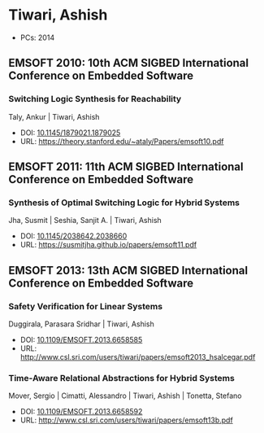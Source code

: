 # Tiwari, Ashish

* PCs: 2014

## EMSOFT 2010: 10th ACM SIGBED International Conference on Embedded Software

### Switching Logic Synthesis for Reachability
Taly, Ankur | Tiwari, Ashish
* DOI: [10.1145/1879021.1879025](https://doi.org/10.1145/1879021.1879025)
* URL: <https://theory.stanford.edu/~ataly/Papers/emsoft10.pdf>

## EMSOFT 2011: 11th ACM SIGBED International Conference on Embedded Software

### Synthesis of Optimal Switching Logic for Hybrid Systems
Jha, Susmit | Seshia, Sanjit A. | Tiwari, Ashish
* DOI: [10.1145/2038642.2038660](https://doi.org/10.1145/2038642.2038660)
* URL: <https://susmitjha.github.io/papers/emsoft11.pdf>

## EMSOFT 2013: 13th ACM SIGBED International Conference on Embedded Software

### Safety Verification for Linear Systems
Duggirala, Parasara Sridhar | Tiwari, Ashish
* DOI: [10.1109/EMSOFT.2013.6658585](https://doi.org/10.1109/EMSOFT.2013.6658585)
* URL: <http://www.csl.sri.com/users/tiwari/papers/emsoft2013_hsalcegar.pdf>

### Time-Aware Relational Abstractions for Hybrid Systems
Mover, Sergio | Cimatti, Alessandro | Tiwari, Ashish | Tonetta, Stefano
* DOI: [10.1109/EMSOFT.2013.6658592](https://doi.org/10.1109/EMSOFT.2013.6658592)
* URL: <http://www.csl.sri.com/users/tiwari/papers/emsoft13b.pdf>

